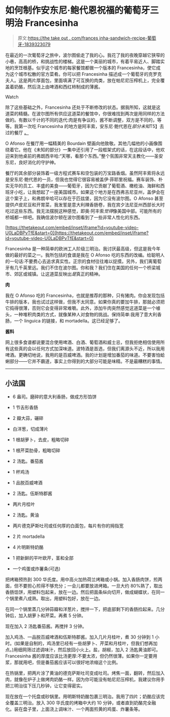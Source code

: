 # 如何制作安东尼·鲍代恩祝福的葡萄牙三明治 Francesinha

> 原文:[https://the take out . com/frances inha-sandwich-recipe-葡萄牙-1839323079](https://thetakeout.com/francesinha-sandwich-recipe-portugal-1839323079)

在最近的一次葡萄牙之旅中，波尔图偷走了我的心。我花了我的夜晚穿越它狭窄的小巷，高高的桥，和挑战性的楼梯。这是一个美丽的城市，有着平易近人、脚踏实地的烹饪根基。似乎这个城市的每家餐馆都做一个版本的 Francesinha，使它成为这个城市松散的官方菜肴。你可以把 Francesinha 描述成一个葡萄牙的克罗克夫人。这是两片厚面包，里面填满了可互换的肉类，放在帕尼尼压榨机上，完全覆盖着奶酪，然后浇上由啤酒和西红柿制成的薄酱。

Watch

除了这些基础之外，Francesinha 还处于不断修改的状态。据我所知，这就是这道菜的精髓。在波尔图所有供应这道菜的餐馆中，你很难找到两次是用同样的方法做的。有数以千计的不同的迭代:肉是有争议的，酱不断调整，双方是不同的，等等。我第一次吃 Francesinha 的地方是阿丰索，安东尼·鲍代恩在*部分未知*T5】去过的餐厅 [。](https://thetakeout.com/s/parts-unknown-anthony-bourdain)

O Afonso 在餐厅用一幅精美的 Bourdain 壁画向他致敬。其他几幅他的小画像围绕着它。他在《未知的部分》一集中还引用了一段框架式的话，在这段话中，他欢迎来到他桌前的弗朗西辛哈:“天哪，看那个东西。”整个氛围非常天主教化——圣安东尼，良好消化的守护神。

餐厅的其余部分装饰着一级方程式赛车和空包装的万宝路香烟。虽然阿丰索将永远是安东尼·鲍代恩的一员，但我也觉得它很容易被盖伊·菲耶里祝福。赛车装饰、朴实无华的员工、丰盛的美食——葡萄牙，因为它贡献了葡萄酒、橄榄油、海鲜和西班牙小吃，让我想起了一座美国城市。如果这个地方是在西弗吉尼亚州，盖伊会在这个案子上，和弗朗辛哈可以存在于匹兹堡，因为它没有波尔图。O Afonso 甚至提供卢皮尼豆和开胃菜，我发誓是意大利辣香肠卷，我在宾夕法尼亚州西部长大时吃过这些东西。我无法摆脱这种感觉，即奥·阿丰索*觉得*像美国中部。可能所有的桥城都一样吧。我确信波尔顿在波尔图看到了一些非常人性化的东西。

 [https://thetakeout.com/embed/inset/iframe?id=youtube-video-U0LaDBPvTfE&start=0](https://thetakeout.com/embed/inset/iframe?id=youtube-video-U0LaDBPvTfE&start=0) 

Francesinha 是一种简单的欧洲工人阶级三明治。我讨厌最高级，但这是我今年做的最好的菜之一。我所包括的食谱是我在 O Afonso 吃的东西的改编。给聪明人的一句话:不要费心去追求真实性。正宗的食材往往难以捉摸。另外，我们离葡萄牙有几千英里远。我们不住在波尔图。你和我？我们住在美国的任何一个桥梁城市、郊区或城镇。让这道菜反映出*是*真正的精神。

**肉**

我在 O Afonso 吃的 Francesinha，也就是推荐的那种，只有猪肉。你会发现包括牛排的版本，我也试过这样做，但我不太同意。如果你真的要加牛排，那就必须把它捣得很薄，否则它会变得非常难嚼。此外，添加牛肉突然感觉这道菜是一个噱头，一种堆积肉类的方式，就像某种人对食物的挑战。保持简单:我用了意大利香肠，一个 linguica 的链接，和 mortadella。这已经足够了。

**酱料**

网上很多食谱都说要混合使用啤酒、白酒、葡萄酒和威士忌，但我拒绝相信使用所有这些真的会以任何方式加深味道。波特酒是首选，但我们离源头不近，所以我用啤酒。更确切地说，我用的是百威啤酒。我的计划是增加番茄的味道。不要害怕蛤蜊部分——它并不霸道，事实上你得到的大部分可能是味精。不是最糟糕的事情。

* * *

## 小法国

*   6 盎司。磨碎的意大利香肠，做成方形馅饼

*   1 节舌形香肠
*   2 瓣大蒜，碾碎
*   白洋葱，切成薄片
*   1 根胡萝卜，去皮，粗略切碎
*   1 根芹菜肋骨，粗略切碎
*   2 汤匙。番茄酱
*   1 杯鸡汤
*   1 品脱百威啤酒
*   2 汤匙。伍斯特郡酱
*   两片月桂叶
*   2 汤匙。黄油
*   两片德克萨斯吐司或任何厚的白面包，每片有你的拇指宽
*   2 片 mortadella
*   4 片明斯特奶酪
*   1 把新鲜的平叶欧芹，茎和全部
*   一个鸡蛋或炸薯条(可选)

把烤箱预热到 300 华氏度。用中高火加热荷兰烤箱或小锅。加入香肠肉饼，煎两面，但不要担心煎得不够充分；一会儿都要放进烤箱。一旦大约 80%熟了，取出香肠馅饼，用塑料包起来，放在一边。然后把面条纵向切开，做成蝴蝶状，在同一个锅里煮八成熟。取出，用塑料包好，放在一边。

在同一个锅里蒸几分钟蒜瓣和洋葱片，搅拌一下，把底部剩下的香肠捡起来。几分钟后，加入胡萝卜和芹菜。再煮 5 分钟。

现在加入 2 汤匙番茄酱。再搅拌 3 分钟。

加入鸡汤、一品脱百威啤酒和伍斯特郡酱。加入几片月桂叶，煮 30 分钟到 1 小时。(如果是自制的，鸡汤里已经有一些胡萝卜、芹菜和月桂叶，但我们想再加点。)用细网筛过滤调味汁，然后放回小火上。盐，胡椒，加入 2 汤匙黄油即可。Francesinha 酱的厚度应该比汤更厚:不要太浓，但仍然很薄。如果你一定要用浆，那就用吧，但是番茄酱应该可以很好地浓缩这个比例。

在热锅里，把两片涂了黄油的德克萨斯吐司变成吐司。烤焦一面，翻转，然后加入肉，就像在炉子上做烤肉奶酪一样。因为你可能没有帕尼尼压榨机，我建议你用手把三明治往下压几秒钟，让它变得密实。

现在放在一个托盘或砂锅里。用明斯特奶酪包裹三明治。我用了四片；奶酪应该完全覆盖三明治。放入 300 华氏度的烤箱中大约 10 分钟，或者直到奶酪完全融化。装在盘子里，上面浇上调味汁、一个两面煎黄的鸡蛋、炸薯条等。